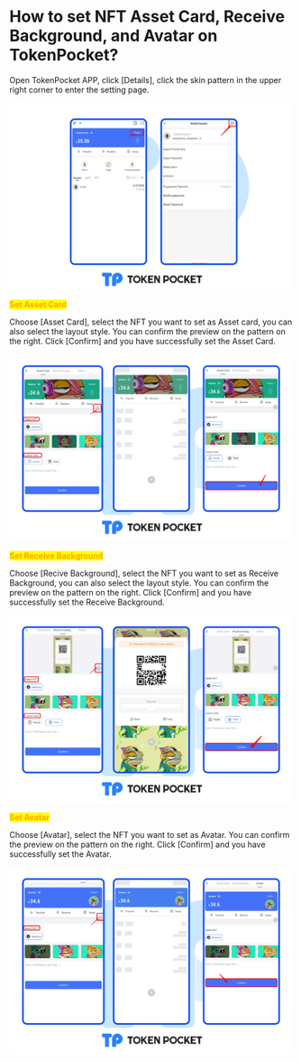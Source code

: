 # How to set NFT Asset Card, Receive Background, and Avatar on TokenPocket?

Open TokenPocket APP, click \[Details], click the skin pattern in the upper right corner to enter the setting page.

![](<../.gitbook/assets/nft1 en.png>)

<mark style="color:orange;">**Set Asset Card**</mark>

Choose \[Asset Card], select the NFT you want to set as Asset card, you can also select the layout style. You can confirm the preview on the pattern on the right. Click \[Confirm] and you have successfully set the Asset Card.

![](<../.gitbook/assets/nft2 en.png>)

<mark style="color:orange;">**Set Receive Background**</mark>

Choose \[Recive Background], select the NFT you want to set as Receive Background, you can also select the layout style. You can confirm the preview on the pattern on the right. Click \[Confirm] and you have successfully set the Receive Background.

![](<../.gitbook/assets/nft3 en.png>)

<mark style="color:orange;">**Set Avatar**</mark>

Choose \[Avatar], select the NFT you want to set as Avatar. You can confirm the preview on the pattern on the right. Click \[Confirm] and you have successfully set the Avatar.

![](<../.gitbook/assets/nft4 en.png>)
